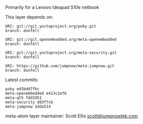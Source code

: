 Primarily for a Lenovo Ideapad S10e netbook

This layer depends on:

    URI: git://git.yoctoproject.org/poky.git
    branch: dunfell

    URI: git://git.openembedded.org/meta-openembedded
    branch: dunfell

    URI: git://git.yoctoproject.org/meta-security.git
    branch: dunfell

    URI: https://github.com/jumpnow/meta-jumpnow.git
    branch: dunfell


Latest commits:

    poky ed3bdd7fbc
    meta-openembedded e413c1ef6
    meta-qt5 fdd1951
    meta-security d83f7cb
    meta-jumpnow 1dda514

meta-atom layer maintainer: Scott Ellis <scott@jumpnowtek.com>
